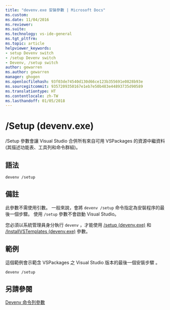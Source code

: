 ```yaml
---
title: "devenv.exe 安裝參數 | Microsoft Docs"
ms.custom: 
ms.date: 11/04/2016
ms.reviewer: 
ms.suite: 
ms.technology: vs-ide-general
ms.tgt_pltfrm: 
ms.topic: article
helpviewer_keywords:
- setup Devenv switch
- /setup Devenv switch
- Devenv, /setup switch
author: gewarren
ms.author: gewarren
manager: ghogen
ms.openlocfilehash: 93f03de74540d130d66ce123b355691e0828b93e
ms.sourcegitcommit: 9357209350167e1eb7e50b483e44893735d90589
ms.translationtype: HT
ms.contentlocale: zh-TW
ms.lasthandoff: 01/05/2018
---
```

# <a name="setup-devenvexe"></a>/Setup (devenv.exe)

/Setup 參數會讓 Visual Studio 合併所有來自可用 VSPackages 的資源中繼資料 (其描述功能表、工具列和命令群組)。

## <a name="syntax"></a>語法

```
devenv /setup
```

## <a name="remarks"></a>備註

此參數不需使用引數。 一般來說，會將 `devenv /setup` 命令指定為安裝程序的最後一個步驟。 使用 `/setup` 參數不會啟動 Visual Studio。

您必須以系統管理員身分執行 `devenv` ，才能使用 [/setup (devenv.exe)](../../ide/reference/setup-devenv-exe.md) 和 [/InstallVSTemplates (devenv.exe)](../../ide/reference/installvstemplates-devenv-exe.md) 參數。

## <a name="example"></a>範例

這個範例會示範含 VSPackages 之 Visual Studio 版本的最後一個安裝步驟 。

```
devenv /setup
```

## <a name="see-also"></a>另請參閱

[Devenv 命令列參數](../../ide/reference/devenv-command-line-switches.md)